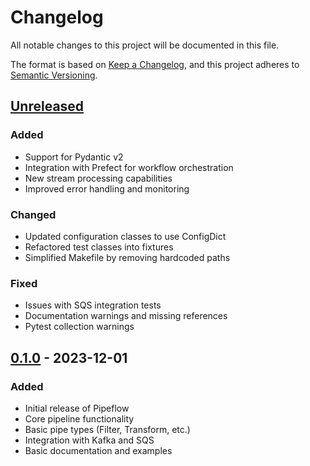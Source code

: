 # Changelog

All notable changes to this project will be documented in this file.

The format is based on [Keep a Changelog](https://keepachangelog.com/en/1.0.0/),
and this project adheres to [Semantic Versioning](https://semver.org/spec/v2.0.0.html).

## [Unreleased]

### Added
- Support for Pydantic v2
- Integration with Prefect for workflow orchestration
- New stream processing capabilities
- Improved error handling and monitoring

### Changed
- Updated configuration classes to use ConfigDict
- Refactored test classes into fixtures
- Simplified Makefile by removing hardcoded paths

### Fixed
- Issues with SQS integration tests
- Documentation warnings and missing references
- Pytest collection warnings

## [0.1.0] - 2023-12-01

### Added
- Initial release of Pipeflow
- Core pipeline functionality
- Basic pipe types (Filter, Transform, etc.)
- Integration with Kafka and SQS
- Basic documentation and examples

[Unreleased]: https://github.com/zbytealchemy/pipeflow/compare/v0.1.0...HEAD
[0.1.0]: https://github.com/zbytealchemy/pipeflow/releases/tag/v0.1.0
